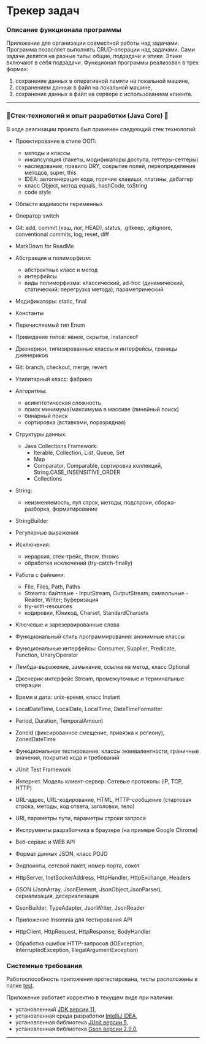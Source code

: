 # Трекер задач

### Описание функционала программы

Приложение для организации совместной работы над задачами. Программа позволяет выполнять CRUD-операции над задачами.
Сами задачи делятся на разные типы: общие, подзадачи и эпики. Эпики включают в себя подзадачи. Функционал программы
реализован в трех формах:

1) сохранение данных в оперативной памяти на локальной машине,
2) сохранением данных в файл на локальной машине,
3) сохранение данных в файл на сервере с использованием клиента.

-----

### 🧩Стек-технологий и опыт разработки (Java Core) 🧩

В ходе реализации проекта был применен следующий стек технологий:

- Проектирование в стиле ООП:
    - методы и классы
    - инкапсуляция (пакеты, модификаторы доступа, геттеры-сеттеры)
    - наследование, правило DRY, сокрытие полей, переопределение методов, super, this
    - IDEA: автогенерация кода, горячие клавиши, плагины, дебаггер
    - класс Object, метод equals, hashCode, toString
    - code style
- Области видимости переменных
- Оператор switch
- Git: add, commit (хэш, лог, HEAD), status, .gitkeep, .gitignore, conventional commits, log, reset, diff
- MarkDown for ReadMe


- Абстракция и полиморфизм:
    - абстрактные класс и метод
    - интерфейсы
    - виды полиморфизма: классический, ad-hoc (динамический, статический: перегрузка метода), параметрический
- Модификаторы: static, final
- Константы
- Перечисляемый тип Enum
- Приведение типов: явное, скрытое, instanceof
- Дженерики, типизированные классы и интерфейсы, границы дженериков
- Git: branch, checkout, merge, revert
- Утилитарный класс: фабрика


- Алгоритмы:
    - асимптотическая сложность
    - поиск минимума/максимума в массиве (линейный поиск)
    - бинарный поиск
    - сортировка (вставками, поразрядная)
- Структуры данных:
    - Java Collections Framework:
        - Iterable, Collection, List, Queue, Set
        - Map
        - Comparator, Comparable, сортировка коллекций, String.CASE_INSENSITIVE_ORDER
        - Collections


- String:
    - неизменяемость, пул строк, методы, подстроки, сборка-разборка, форматирование
- StringBuilder
- Регулярные выражения
- Исключения:
    - иерархия, стек-трейс, throw, throws
    - обработка исключений (try-catch-finally)
- Работа с файлами:
    - File, Files, Path, Paths
    - Streams: байтовые - InputStream, OutputStream; символьные - Reader, Writer; буферизация
    - try-with-resources
    - кодировки, Юникод, Charset, StandardCharsets
- Ключевые и зарезервированные слова


- Функциональный стиль программирования: анонимные классы
- Функциональные интерфейсы: Consumer, Supplier, Predicate, Function, UnaryOperator
- Лямбда-выражение, замыкание, ссылка на метод, класс Optional
- Дженерик-интерфейс Stream, промежуточные и терминальные операции
- Время и дата: unix-время, класс Instant
- LocalDateTime, LocalDate, LocalTime, DateTimeFormatter
- Period, Duration, TemporalAmount
- ZoneId (фиксированное смещение, привязка к региону), ZonedDateTime
- Функциональное тестирование: классы эквивалентности, граничные значения, покрытие кода и требований
- JUnit Test Framework


- Интернет. Модель клиент-сервер. Сетевые протоколы (IP, TCP, HTTP)
- URL-адрес, URL-кодирование, HTML, HTTP-сообщение (стартовая строка, методы, код ответа, заголовки, тело)
- URI, параметры пути, параметры строки запроса
- Инструменты разработчика в браузере (на примере Google Chrome)
- Веб-сервис и WEB API
- Формат данных JSON, класс POJO
- Эндпоинты, сетевой пакет, номер порта, сокет
- HttpServer, InetSockerAddress, HttpHandler, HttpExchange, Headers
- GSON (JsonArray, JsonElement, JsonObject,JsonParser), сериализация, десериализация
- GsonBuilder, TypeAdapter, JsonWriter, JsonReader
- Приложение Insomnia для тестирования API
- HttpClient, HttpRequest, HttpResponse, BodyHandler
- Обработка ошибок HTTP-запросов (IOException, InterruptedException, IllegalArgumentException)


### Системные требования

Работоспособность приложения протестирована, тесты расположены в папке [test](./src/tests).

Приложение работает корректно в текущем виде при наличии:

- установленный [JDK версии 11](https://docs.aws.amazon.com/corretto/),
- установленная среда разработки [IntelliJ IDEA](https://www.jetbrains.com/ru-ru/idea/download),
- установленная библиотека [JUnit версии 5](https://github.com/PraktikumJava/m1-t23-junit/tree/master/lib),
- установленная библиотека [Gson версии 2.9.0](https://github.com/PraktikumJava/m1-t25-api/tree/master/lib),

--------